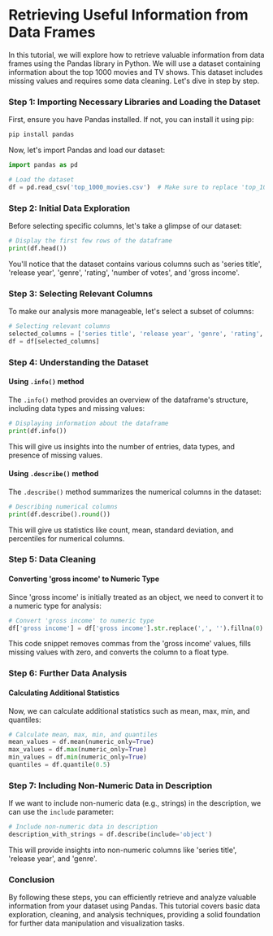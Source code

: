 # Retrieving Useful Information from Data Frames

In this tutorial, we will explore how to retrieve valuable information from data frames using the Pandas library in Python. We will use a dataset containing information about the top 1000 movies and TV shows. This dataset includes missing values and requires some data cleaning. Let's dive in step by step.

### Step 1: Importing Necessary Libraries and Loading the Dataset

First, ensure you have Pandas installed. If not, you can install it using pip:

```bash
pip install pandas
```

Now, let's import Pandas and load our dataset:

```python
import pandas as pd

# Load the dataset
df = pd.read_csv('top_1000_movies.csv')  # Make sure to replace 'top_1000_movies.csv' with your actual dataset filename
```

### Step 2: Initial Data Exploration

Before selecting specific columns, let's take a glimpse of our dataset:

```python
# Display the first few rows of the dataframe
print(df.head())
```

You'll notice that the dataset contains various columns such as 'series title', 'release year', 'genre', 'rating', 'number of votes', and 'gross income'.

### Step 3: Selecting Relevant Columns

To make our analysis more manageable, let's select a subset of columns:

```python
# Selecting relevant columns
selected_columns = ['series title', 'release year', 'genre', 'rating', 'number of votes', 'gross income']
df = df[selected_columns]
```

### Step 4: Understanding the Dataset

#### Using `.info()` method

The `.info()` method provides an overview of the dataframe's structure, including data types and missing values:

```python
# Displaying information about the dataframe
print(df.info())
```

This will give us insights into the number of entries, data types, and presence of missing values.

#### Using `.describe()` method

The `.describe()` method summarizes the numerical columns in the dataset:

```python
# Describing numerical columns
print(df.describe().round())
```

This will give us statistics like count, mean, standard deviation, and percentiles for numerical columns.

### Step 5: Data Cleaning

#### Converting 'gross income' to Numeric Type

Since 'gross income' is initially treated as an object, we need to convert it to a numeric type for analysis:

```python
# Convert 'gross income' to numeric type
df['gross income'] = df['gross income'].str.replace(',', '').fillna(0).astype(float)
```

This code snippet removes commas from the 'gross income' values, fills missing values with zero, and converts the column to a float type.

### Step 6: Further Data Analysis

#### Calculating Additional Statistics

Now, we can calculate additional statistics such as mean, max, min, and quantiles:

```python
# Calculate mean, max, min, and quantiles
mean_values = df.mean(numeric_only=True)
max_values = df.max(numeric_only=True)
min_values = df.min(numeric_only=True)
quantiles = df.quantile(0.5)
```

### Step 7: Including Non-Numeric Data in Description

If we want to include non-numeric data (e.g., strings) in the description, we can use the `include` parameter:

```python
# Include non-numeric data in description
description_with_strings = df.describe(include='object')
```

This will provide insights into non-numeric columns like 'series title', 'release year', and 'genre'.

### Conclusion

By following these steps, you can efficiently retrieve and analyze valuable information from your dataset using Pandas. This tutorial covers basic data exploration, cleaning, and analysis techniques, providing a solid foundation for further data manipulation and visualization tasks.